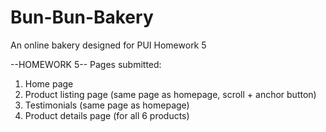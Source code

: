 # Bun-Bun-Bakery
An online bakery designed for PUI Homework 5

--HOMEWORK 5--
Pages submitted:
1. Home page
2. Product listing page (same page as homepage, scroll + anchor button)
3. Testimonials (same page as homepage)
4. Product details page (for all 6 products)
